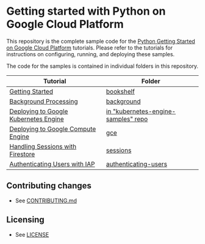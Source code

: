 # Getting started with Python on Google Cloud Platform

This repository is the complete sample code for the [Python Getting Started on Google Cloud Platform](https://cloud.google.com/python/docs/) tutorials. Please refer to the tutorials for instructions on configuring, running, and deploying these samples.

The code for the samples is contained in individual folders in this repository.

Tutorial | Folder
---------|-------
[Getting Started](https://cloud.google.com/python/getting-started/) | [bookshelf](https://github.com/GoogleCloudPlatform/getting-started-python/tree/master/bookshelf)
[Background Processing](https://cloud.google.com/python/getting-started/background-processing) | [background](https://github.com/GoogleCloudPlatform/getting-started-python/tree/master/background)
[Deploying to Google Kubernetes Engine](https://cloud.google.com/kubernetes-engine/docs/quickstarts/deploying-a-language-specific-app) | [in "kubernetes-engine-samples" repo](https://github.com/GoogleCloudPlatform/kubernetes-engine-samples/tree/master/quickstart/python)
[Deploying to Google Compute Engine](https://cloud.google.com/python/tutorials/getting-started-on-compute-engine) | [gce](https://github.com/GoogleCloudPlatform/getting-started-python/tree/master/gce)
[Handling Sessions with Firestore](https://cloud.google.com/python/getting-started/session-handling-with-firestore) | [sessions](https://github.com/GoogleCloudPlatform/getting-started-python/tree/master/sessions)
[Authenticating Users with IAP](https://cloud.google.com/python/getting-started/authenticate-users) | [authenticating-users](https://github.com/GoogleCloudPlatform/getting-started-python/tree/master/authenticating-users)

## Contributing changes

* See [CONTRIBUTING.md](CONTRIBUTING.md)

## Licensing

* See [LICENSE](LICENSE)
